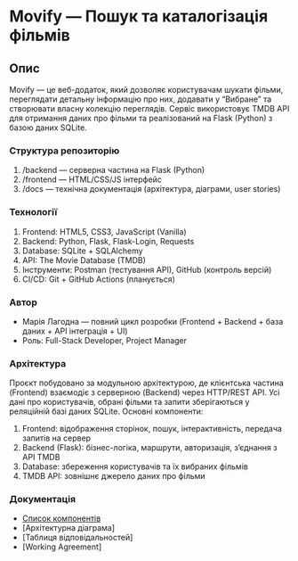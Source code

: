 # Movify — Пошук та каталогізація фільмів

## Опис

Movify — це веб-додаток, який дозволяє користувачам шукати фільми, переглядати детальну інформацію про них, додавати у “Вибране” та створювати власну колекцію переглядів.
Сервіс використовує TMDB API для отримання даних про фільми та реалізований на Flask (Python) з базою даних SQLite.

### Структура репозиторію
1. /backend — серверна частина на Flask (Python)
2. /frontend — HTML/CSS/JS інтерфейс
3. /docs — технічна документація (архітектура, діаграми, user stories)

### Технології

1. Frontend: HTML5, CSS3, JavaScript (Vanilla)
2. Backend: Python, Flask, Flask-Login, Requests
3. Database: SQLite + SQLAlchemy
4. API: The Movie Database (TMDB)
5. Інструменти: Postman (тестування API), GitHub (контроль версій)
6. CI/CD: Git + GitHub Actions (планується)

### Автор
- Марія Лагодна — повний цикл розробки (Frontend + Backend + база даних + API інтеграція + UI)
- Роль: Full-Stack Developer, Project Manager

### Архітектура
Проєкт побудовано за модульною архітектурою, де клієнтська частина (Frontend) взаємодіє з серверною (Backend) через HTTP/REST API.
Усі дані про користувачів, обрані фільми та запити зберігаються у реляційній базі даних SQLite.
Основні компоненти:
1. Frontend: відображення сторінок, пошук, інтерактивність, передача запитів на сервер
2. Backend (Flask): бізнес-логіка, маршрути, авторизація, з’єднання з API TMDB
3. Database: збереження користувачів та їх вибраних фільмів
4. TMDB API: зовнішнє джерело даних про фільми

### Документація

- [Список компонентів](docs/architecture/components.md)
- [Архітектурна діаграма]
- [Таблиця відповідальностей]
- [Working Agreement]
